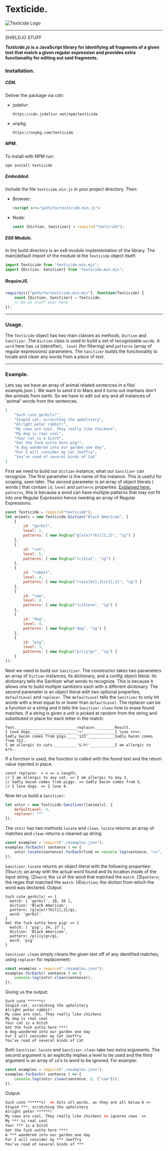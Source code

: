 # Texticide.

![Texticide Logo](https://raw.githubusercontent.com/sokorototo/texticide/master/logo.png)

------

SHIELD.IO STUFF

***Texticide.js* is a JavaScript library for identifying all fragments of a given text that match a given regular expression and provides extra functionality for editing out said fragments.**



### Installation.

##### CDN.
  Deliver the package via cdn:
  - jsdelivr:
    ```http
    https://cdn.jsdelivr.net/npm/texticide
    ```
- unpkg:
    ```http
    https://unpkg.com/texticide
    ```

##### NPM.

To install with NPM run:

```
npm install texticide
```

##### Embedded.

Include the file `texticide.min.js` in your project directory. Then:

- Browser:  

  ```html
  <script src="path/to/texticide.min.js">
  ```

- Node: 

  ```javascript
  const {Diction, Sanitizer} = require("texticide");
  ```

##### ES6 Module.

In the build directory is an es6 module implementation of the library. The main|default import of the module id the `Texticide` object itself:

```javascript
import Texticide from "texticide.min.mjs";
import {Diction, Sanitizer} from "texticide.min.mjs";
```



##### RequireJS.

```javascript
requirejs(["path/to/texticide.min.mjs"], function(Texticide) {
    const {Diction, Sanitizer} = Texticide;
    // Do yo stuff over here
});
```

------

### Usage.

The `Texticide` object has two main classes as methods, `Diction` and `Sanitizer`. The `Diction` class is used to build a set of recognizable `word`s. A `word` here has `id` (identifier), ` level` (for filtering) and `patterns` (array of regular expressions) parameters. The `Sanitizer` builds the functionality to locate and clean any words from a piece of text.

------

### Example.

Lets say we have an array of animal related sentences in a file( example.json ). We want to send it to Mars and it turns out martians don't like animals from earth. So we have to edit out any and all instances of 'animal' words from the sentences.

```json
[
    "Such cute gerbils!",
    "Stupid cat, scratching the upholstery",
    "Alright peter rabbit!",
    "My cows are cool. They really like chickens",
    "My dog is real cool",
    "Your cat is a bitch",
    "Get the fuck outta here pig!",
    "A dog wandered into our garden one day",
    "For I will consider my Cat Jeoffry",
    "You’ve read of several kinds of Cat"
]
```

First we need to build our `Diction` instance, what our `Sanitizer` can recognize. The first parameter is the name of the instance. This is useful for scoping, seen later. The second parameter is an array of object literals ( words ) that contain `id`, `level` and `patterns` properties. [Explained here.](#usage)  `patterns`, this is because a word can have multiple patterns that may not fit into one Regular Expression hence needing an array of Regular Expressions.

```javascript
const Texticide = require("texticide");
let animals = new Texticide.Diction("Black American", [
    {
        id: "gerbil",
        level: 2,
        patterns: [ new RegExp("g(a|e)r?bil{1,2}", "ig") ]
    },
    {
        id: "cat",
        level: 5,
        patterns: [ new RegExp("(c|k)at", "ig") ]
    },
    {
        id: "rabbit",
        level: 4,
        patterns: [ new RegExp("r(a|e)b{1,3}it{1,2}", "ig") ]
    },
    {
        id: "cow",
        level: 4,
        patterns: [ new RegExp("(c|k)o+w", "ig") ]
    },
    {
        id: "dog",
        level: 4,
        patterns: [ new RegExp("dog", "ig") ]
    },
    {
        id: "pig",
        level: 3,
        patterns: [ new RegExp("p(i|y)g+", "ig") ]
    }
]);
```

Next we need to build our `Sanitizer`. The constructor takes two parameters an array of `Diction` instances, its dictionary, and a config object literal. Its dictionary tells the Sanitizer what words to recognize. This is because it allows one to build multiple sanitizers each with a different dictionary. The second parameter is an object literal with two optional properties, `defaultLevel` and `replacer`.  The `defaultLevel` tells the `Sanitizer` to only hit words with a level equal to or lower than `defaultLevel`. The replacer can be a function or a string and it tells the `Sanitizer.clean` how to erase found matches. If a string is given a unit is picked at random from the string and substituted in place for each letter in the match:

```
Text.___________________________replacer.________Result.
I love dogs.____________________'+'______________I love ++++.
Sadly bacon comes from pigs.____'123'____________Sadly bacon comes from 312.
I am allergic to cats.__________'&-%!'___________I am allergic to &!%-.
```

If a function is used, the function is called with the found text and the return value injected in place.

```
const replacer  = x => x.length;
// I am allergic to any cat. => I am allergic to any 3.
// Sadly bacon comes from piggs. => Sadly bacon comes from 5.
// I love dogs. => I love 4.
```

Now let us build a `Sanitizer`:

```javascript
let sntzr = new Texticide.Sanitizer([animals], {
    defaultLevel: 4,
    replacer: "*"
});	
```

The `sntzr` has two methods `locate` and `clean`. `locate` returns an array of matches and `clean` returns a cleaned up string:

```javascript
const examples = require("./examples.json");
examples.forEach(( sentence ) => {
    sntzr.locate(sentence).forEach(find => console.log(sentence, "=>", find));
});
```

`Sanitizer.locate` returns an object literal with the following properties: (1)`match`; an array with the actual word found and its location inside of the input string. (2)`word`; the `id` of the word that matched the `match`.  (3)`pattern`; the regex that matched the `match`.  (4)`diction`; the diction from which the word was declared. Output: 

```
Such cute gerbils! => {
  match: [ 'gerbil', 10, 16 ],
  diction: 'Black American',
  pattern: /g(a|e)r?bil{1,2}/gi,
  word: 'gerbil'
}
Get the fuck outta here pig! => {
  match: [ 'pig', 24, 27 ],
  diction: 'Black American',
  pattern: /p(i|y)g+/gi,
  word: 'pig'
}
```

`Sanitizer.clean` simply cleans the given text off of any identified matches, using `replacer` for replacement: 

```javascript
const examples = require("./examples.json");
examples.forEach(( sentence ) => {
    console.log(sntzr.clean(sentence));
});
```

Giving us the output:

```
Such cute ******s!
Stupid cat, scratching the upholstery
Alright peter rabbit!
My cows are cool. They really like chickens
My dog is real cool
Your cat is a bitch
Get the fuck outta here ***!
A dog wandered into our garden one day
For I will consider my Cat Jeoffry
You’ve read of several kinds of Cat
```

Both `Sanitizer.locate` and `Sanitizer.clean` take two extra arguments. The second argument is an explicitly implies a level to be used and the third argument is an array of `id`'s to word to be ignored. For example: 

```javascript
const examples = require("./examples.json");
examples.forEach(( sentence ) => {
    console.log(sntzr.clean(sentence, 6, ["cow"]));
});
```

Output:

```html
Such cute ******s!  << hits all words, as they are all below 6 >>
Stupid ***, scratching the upholstery
Alright peter ******!
My cows are cool. They really like chickens << ignores cows  >>
My *** is real cool
Your *** is a bitch
Get the fuck outta here ***!
A *** wandered into our garden one day
For I will consider my *** Jeoffry
You’ve read of several kinds of ***
```

